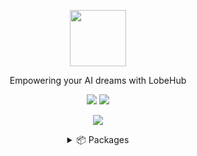 <a name="readme-top"></a>

<div align="center">

<picture>
  <source media="(prefers-color-scheme: dark)" srcset="https://registry.npmmirror.com/@lobehub/assets-logo/1.2.0/files/assets/logo-combine.webp">
  <img height="90" src="https://registry.npmmirror.com/@lobehub/assets-logo/1.2.0/files/assets/logo-combine-dark.webp">
</picture>

Empowering your AI dreams with LobeHub

[![][website-shield]][website-url]
[![][discord-shield]][discord-url]



![](https://raw.githubusercontent.com/andreasbm/readme/master/assets/lines/rainbow.png)

<details>
<summary>📦 Packages</summary>
<br/>

| NAME                                   | REPO                                           | NPM                                        | DATE                     |
| -------------------------------------- | ---------------------------------------------- | ------------------------------------------ | ------------------------ |
| [@lobehub/chat][lobe-chat-url]         | [lobehub/lobe-chat][lobe-chat-github]          | [![][lobe-chat-shield]][lobe-chat-url]     | ![][lobe-chat-date]      |
| [@lobehub/flow][lobe-flow-url]         | [lobehub/lobe-flow][lobe-flow-github]          | [![][lobe-flow-shield]][lobe-flow-url]     | ![][lobe-flow-date]      |
| [@lobehub/ui][lobe-ui-url]             | [lobehub/lobe-ui][lobe-ui-github]              | [![][lobe-ui-shield]][lobe-ui-url]         | ![][lobe-ui-date]        |
| [@lobehub/lint][lobe-lint-url]         | [lobehub/lobe-lint][lobe-lint-github]          | [![][lobe-lint-shield]][lobe-lint-url]     | ![][lobe-lint-date]      |
| [dumi-theme-lobehub][lobe-dumi-url]    | [lobehub/dumi-theme-lobehub][lobe-dumi-github] | [![][lobe-dumi-shield]][lobe-dumi-url]     | ![][lobe-dumi-date]      |

<br/>

🕹️ Cli Toolbox

<br/>

| NAME                                   | REPO                                           | NPM                                        | DATE                     |
| -------------------------------------- | ---------------------------------------------- | ------------------------------------------ | ------------------------ |
| [@lobehub/commit-cli][lobe-commit-url] | [lobehub/lobe-commit][lobe-commit-github]      | [![][lobe-commit-shield]][lobe-commit-url] | ![][lobe-commit-date]    |
| [@lobehub/i18n-cli][lobe-i18n-url]     | [lobehub/lobe-i18n][lobe-i18n-github]          | [![][lobe-i18n-shield]][lobe-i18n-url]     | ![][lobe-i18n-date]      |
| [@lobehub/cli-ui][lobe-cliui-url]      | [lobehub/cli-ui][lobe-cliui-github]            | [![][lobe-cliui-shield]][lobe-cliui-url]   | ![][lobe-cliui-date]     |

<br/>

🖼️ Assets

<br/>
  

| NAME                             | NPM                                                                                       | UNPKG                                              |
| -------------------------------- | ----------------------------------------------------------------------------------------- | -------------------------------------------------- |
| @lobehub/assets-logo             | [![][assets-logo-release]][assets-logo-release-url]                                       | [ELEM-UNPKG][assets-logo-unpkg]                    |
| @lobehub/assets-favicons         | [![][assets-favicons-release]][assets-favicons-release-url]                               | [ELEM-UNPKG][assets-favicons-unpkg]                |
| @lobehub/assets-emoji            | [![][assets-emoji-release]][assets-emoji-release-url]                                     | [ALIYUN-UNPKG][assets-emoji-unpkg]                 |
| @lobehub/assets-emoji-anim       | [![][assets-emoji-anim-release]][assets-emoji-anim-release-url]                           | [ALIYUN-UNPKG][assets-emoji-anim-unpkg]            |
| @lobehub/emojilib                | [![][emojilib-release]][emojilib-release-url]                                             | [RAW][emojilib-unpkg]                              |
| @lobehub/webfont-mono            | [![][assets-webfont-mono-release]][assets-webfont-mono-release-url]                       | [ELEM-UNPKG][assets-webfont-mono-unpkg]            |
| @lobehub/webfont-harmony-sans    | [![][assets-webfont-harmony-sans-release]][assets-webfont-harmony-sans-release-url]       | [ELEM-UNPKG][assets-webfont-harmony-sans-unpkg]    |
| @lobehub/webfont-harmony-sans-sc | [![][assets-webfont-harmony-sans-sc-release]][assets-webfont-harmony-sans-sc-release-url] | [ELEM-UNPKG][assets-webfont-harmony-sans-sc-unpkg] |


---

#### 📝 License

Copyright © 2023 [LobeHub](https://github.com/lobehub)

</details>

</div>



<!-- @lobehub/chat -->

[lobe-chat-shield]: https://img.shields.io/npm/v/@lobehub/chat?label=%F0%9F%A4%AF%20NPM
[lobe-chat-url]: https://www.npmjs.com/package/@lobehub/chat
[lobe-chat-date]: https://img.shields.io/github/release-date/lobehub/lobe-chat?style=flat
[lobe-chat-github]: https://github.com/lobehub/lobe-chat

<!-- @lobehub/flow -->

[lobe-flow-shield]: https://img.shields.io/npm/v/@lobehub/flow?label=%F0%9F%A4%AF%20NPM
[lobe-flow-url]: https://www.npmjs.com/package/@lobehub/flow
[lobe-flow-date]: https://img.shields.io/github/release-date/lobehub/lobe-flow?style=flat
[lobe-flow-github]: https://github.com/lobehub/lobe-flow

<!-- @lobehub/ui -->

[lobe-ui-shield]: https://img.shields.io/npm/v/@lobehub/ui?label=%F0%9F%A4%AF%20NPM
[lobe-ui-url]: https://www.npmjs.com/package/@lobehub/ui
[lobe-ui-date]: https://img.shields.io/github/release-date/lobehub/lobe-ui?style=flat
[lobe-ui-github]: https://github.com/lobehub/lobe-ui

<!-- @lobehub/lint -->

[lobe-lint-shield]: https://img.shields.io/npm/v/@lobehub/lint?label=%F0%9F%A4%AF%20NPM
[lobe-lint-url]: https://www.npmjs.com/package/@lobehub/lint
[lobe-lint-date]: https://img.shields.io/github/release-date/lobehub/lobe-lint?style=flat
[lobe-lint-github]: https://github.com/lobehub/lobe-lint

<!-- @lobehub/commit-cli -->

[lobe-commit-shield]: https://img.shields.io/npm/v/@lobehub/commit-cli?label=%F0%9F%A4%AF%20NPM
[lobe-commit-url]: https://www.npmjs.com/package/@lobehub/commit-cli
[lobe-commit-date]: https://img.shields.io/github/release-date/lobehub/lobe-commit?style=flat
[lobe-commit-github]: https://github.com/lobehub/lobe-commit/tree/master/packages/lobe-commit

<!-- @lobehub/i18n-cli -->

[lobe-i18n-shield]: https://img.shields.io/npm/v/@lobehub/i18n-cli?label=%F0%9F%A4%AF%20NPM
[lobe-i18n-url]: https://www.npmjs.com/package/@lobehub/i18n-cli
[lobe-i18n-date]: https://img.shields.io/github/release-date/lobehub/lobe-commit?style=flat
[lobe-i18n-github]: https://github.com/lobehub/lobe-commit/tree/master/packages/lobe-i18n


<!-- @lobehub/cli-ui -->

[lobe-cliui-shield]: https://img.shields.io/npm/v/@lobehub/cli-ui?label=%F0%9F%A4%AF%20NPM
[lobe-cliui-url]: https://www.npmjs.com/package/@lobehub/cli-ui
[lobe-cliui-date]: https://img.shields.io/github/release-date/lobehub/lobe-commit?style=flat
[lobe-cliui-github]: https://github.com/lobehub/lobe-commit/tree/master/packages/lobei-ui

<!-- dumi-theme-lobehu -->

[lobe-dumi-shield]: https://img.shields.io/npm/v/dumi-theme-lobehub?label=%F0%9F%A4%AF%20NPM
[lobe-dumi-url]: https://www.npmjs.com/package/dumi-theme-lobehub
[lobe-dumi-date]: https://img.shields.io/github/release-date/lobehub/dumi-theme-lobehub?style=flat
[lobe-dumi-github]: https://github.com/lobehub/dumi-theme-lobehu


<!-- @lobehub/assets-logo -->

[assets-logo-release]: https://img.shields.io/npm/v/@lobehub/assets-logo?label=%F0%9F%A4%AF%20NPM
[assets-logo-release-url]: https://www.npmjs.com/package/@lobehub/assets-logo
[assets-logo-unpkg]: https://registry.npmmirror.com/@lobehub/assets-logo

<!-- @lobehub/assets-favicons -->

[assets-favicons-release]: https://img.shields.io/npm/v/@lobehub/assets-favicons?label=%F0%9F%A4%AF%20NPM
[assets-favicons-release-url]: https://www.npmjs.com/package/@lobehub/assets-favicons
[assets-favicons-unpkg]: https://registry.npmmirror.com/@lobehub/assets-favicons

<!-- @lobehub/assets-emoji -->

[assets-emoji-release]: https://img.shields.io/npm/v/@lobehub/assets-emoji?label=%F0%9F%A4%AF%20NPM
[assets-emoji-release-url]: https://www.npmjs.com/package/@lobehub/assets-emoji
[assets-emoji-unpkg]: https://registry.npmmirror.com/@lobehub/assets-emoji

<!-- @lobehub/assets-emoji-anim -->

[assets-emoji-anim-release]: https://img.shields.io/npm/v/@lobehub/assets-emoji-anim?label=%F0%9F%A4%AF%20NPM
[assets-emoji-anim-release-url]: https://www.npmjs.com/package/@lobehub/assets-emoji-anim
[assets-emoji-anim-unpkg]: https://registry.npmmirror.com/@lobehub/assets-emoji-anim

<!-- @lobehub/emojilib -->

[emojilib-release]: https://img.shields.io/npm/v/@lobehub/emojilib?label=%F0%9F%A4%AF%20NPM
[emojilib-release-url]: https://www.npmjs.com/package/@lobehub/emojilib
[emojilib-unpkg]: https://raw.githubusercontent.com/lobehub/lobe-assets/master/packages/emojilib/index.json

<!-- @lobehub/webfont-mono -->

[assets-webfont-mono-release]: https://img.shields.io/npm/v/@lobehub/webfont-mono?label=%F0%9F%A4%AF%20NPM
[assets-webfont-mono-release-url]: https://www.npmjs.com/package/@lobehub/webfont-mono
[assets-webfont-mono-unpkg]: https://registry.npmmirror.com/@lobehub/webfont-mono

<!-- @lobehub/webfont-harmony-sans -->

[assets-webfont-harmony-sans-release]: https://img.shields.io/npm/v/@lobehub/webfont-harmony-sans?label=%F0%9F%A4%AF%20NPM
[assets-webfont-harmony-sans-release-url]: https://www.npmjs.com/package/@lobehub/webfont-harmony-sans
[assets-webfont-harmony-sans-unpkg]: https://registry.npmmirror.com/@lobehub/webfont-harmony-sans

<!-- @lobehub/webfont-harmony-sans-sc -->

[assets-webfont-harmony-sans-sc-release]: https://img.shields.io/npm/v/@lobehub/webfont-harmony-sans-sc?label=%F0%9F%A4%AF%20NPM
[assets-webfont-harmony-sans-sc-release-url]: https://www.npmjs.com/package/@lobehub/webfont-harmony-sans-sc
[assets-webfont-harmony-sans-sc-unpkg]: https://registry.npmmirror.com/@lobehub/webfont-harmony-sans-sc

<!-- SHIELD LINK GROUP -->
[website-shield]: https://img.shields.io/website?down_message=offline&label=🤯%20lobehub.com&up_message=online&url=https%3A%2F%2Flobehub.com&style=flat
[website-url]: https://lobehub.com
[discord-shield]: https://dcbadge.vercel.app/api/server/AYFPHvv2jT?style=flat
[discord-url]: https://discord.gg/AYFPHvv2jT
